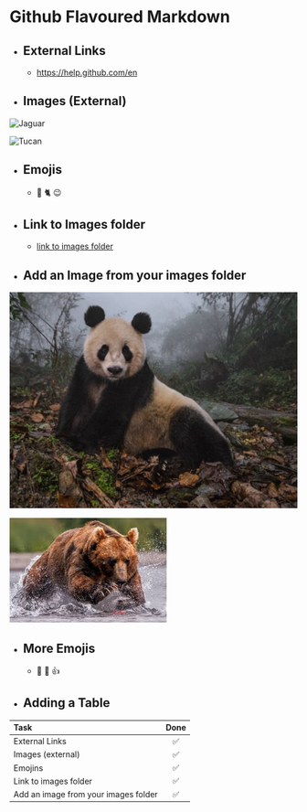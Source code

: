 # Github Flavoured Markdown

- ## External Links

  - https://help.github.com/en

- ## Images (External)

![Jaguar](https://images.unsplash.com/photo-1569691105751-88df003de7a4?ixid=MXwxMjA3fDB8MHxwaG90by1wYWdlfHx8fGVufDB8fHw%3D&ixlib=rb-1.2.1&auto=format&fit=crop&w=1567&q=80)

![Tucan](https://i.pinimg.com/originals/80/bf/55/80bf55d21ba14f7701c067a2108bb53d.jpg)

- ## Emojis

  - 🐼 🐈 😉

- ## Link to Images folder

  - [link to images folder](https://github.com/habidbesp/Authoring/tree/main/Images)

- ## Add an Image from your images folder

![Panda](Images/National-Geographic-13.jpg)

![Oso](Images/oso.jpeg)

- ## More Emojis

  - 🐼 🐻 👍

- ## Adding a Table

| Task                                 | Done |
| :----------------------------------- | :--: |
| External Links                       |  ✅  |
| Images (external)                    |  ✅  |
| Emojins                              |  ✅  |
| Link to images folder                |  ✅  |
| Add an image from your images folder |  ✅  |
